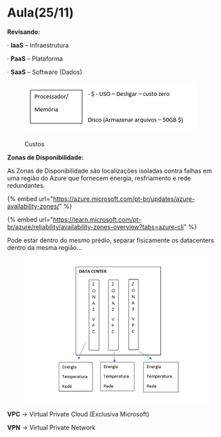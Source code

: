 # Aula(25/11)

**Revisando:**

·         **IaaS** – Infraestrutura

·        **PaaS** – Plataforma

·        **SaaS** – Software (Dados)

&#x20;

<figure><img src=".gitbook/assets/image.png" alt=""><figcaption><p>Custos</p></figcaption></figure>

**Zonas de Disponibilidade:**

As Zonas de Disponibilidade são localizações isoladas contra falhas em uma região do Azure que fornecem energia, resfriamento e rede redundantes.

{% embed url="https://azure.microsoft.com/pt-br/updates/azure-availability-zones/" %}

{% embed url="https://learn.microsoft.com/pt-br/azure/reliability/availability-zones-overview?tabs=azure-cli" %}

Pode estar dentro do mesmo prédio, separar fisicamente os datacenters dentro da mesma região...

<figure><img src=".gitbook/assets/image (2).png" alt="" width="424"><figcaption></figcaption></figure>

**VPC** -> Virtual Private Cloud (Exclusiva Microsoft)

**VPN** -> Virtual Private Network
